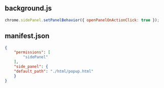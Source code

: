 ## background.js
```js
chrome.sidePanel.setPanelBehavior({ openPanelOnActionClick: true });
```
## manifest.json
```json
{
    "permissions": [
        "sidePanel"
    ],
    "side_panel": {
    "default_path": "./html/popup.html"
    }
}
```
